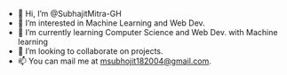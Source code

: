 - 👋 Hi, I’m @SubhajitMitra-GH
- 👀 I’m interested in Machine Learning and Web Dev.
- 🌱 I’m currently learning Computer Science and Web Dev. with Machine learning
- 💞️ I’m looking to collaborate on projects.
- 📫 You can mail me at msubhojit182004@gmail.com.

<!---
SubhajitMitra-GH/SubhajitMitra-GH is a ✨ special ✨ repository because its `README.md` (this file) appears on your GitHub profile.
You can click the Preview link to take a look at your changes.
--->
